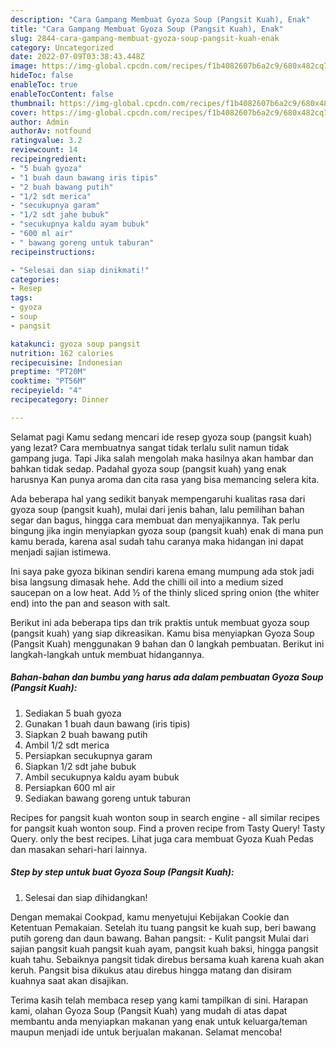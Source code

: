 ```yaml
---
description: "Cara Gampang Membuat Gyoza Soup (Pangsit Kuah), Enak"
title: "Cara Gampang Membuat Gyoza Soup (Pangsit Kuah), Enak"
slug: 2844-cara-gampang-membuat-gyoza-soup-pangsit-kuah-enak
category: Uncategorized
date: 2022-07-09T03:38:43.448Z
image: https://img-global.cpcdn.com/recipes/f1b4082607b6a2c9/680x482cq70/gyoza-soup-pangsit-kuah-foto-resep-utama.jpg
hideToc: false
enableToc: true
enableTocContent: false
thumbnail: https://img-global.cpcdn.com/recipes/f1b4082607b6a2c9/680x482cq70/gyoza-soup-pangsit-kuah-foto-resep-utama.jpg
cover: https://img-global.cpcdn.com/recipes/f1b4082607b6a2c9/680x482cq70/gyoza-soup-pangsit-kuah-foto-resep-utama.jpg
author: Admin
authorAv: notfound
ratingvalue: 3.2
reviewcount: 14
recipeingredient:
- "5 buah gyoza"
- "1 buah daun bawang iris tipis"
- "2 buah bawang putih"
- "1/2 sdt merica"
- "secukupnya garam"
- "1/2 sdt jahe bubuk"
- "secukupnya kaldu ayam bubuk"
- "600 ml air"
- " bawang goreng untuk taburan"
recipeinstructions:

- "Selesai dan siap dinikmati!"
categories:
- Resep
tags:
- gyoza
- soup
- pangsit

katakunci: gyoza soup pangsit 
nutrition: 162 calories
recipecuisine: Indonesian
preptime: "PT20M"
cooktime: "PT56M"
recipeyield: "4"
recipecategory: Dinner

---
```



Selamat pagi Kamu sedang mencari ide resep gyoza soup (pangsit kuah) yang lezat? Cara membuatnya sangat tidak terlalu sulit namun tidak gampang juga. Tapi Jika salah mengolah maka hasilnya akan hambar dan bahkan tidak sedap. Padahal gyoza soup (pangsit kuah) yang enak harusnya Kan punya aroma dan cita rasa yang bisa memancing selera kita.


Ada beberapa hal yang sedikit banyak mempengaruhi kualitas rasa dari gyoza soup (pangsit kuah), mulai dari jenis bahan, lalu pemilihan bahan segar dan bagus, hingga cara membuat dan menyajikannya. Tak perlu bingung jika ingin menyiapkan gyoza soup (pangsit kuah) enak di mana pun kamu berada, karena asal sudah tahu caranya maka hidangan ini dapat menjadi sajian istimewa.

Ini saya pake gyoza bikinan sendiri karena emang mumpung ada stok jadi bisa langsung dimasak hehe. Add the chilli oil into a medium sized saucepan on a low heat. Add ½ of the thinly sliced spring onion (the whiter end) into the pan and season with salt.


Berikut ini ada beberapa tips dan trik praktis untuk membuat gyoza soup (pangsit kuah) yang siap dikreasikan. Kamu bisa menyiapkan Gyoza Soup (Pangsit Kuah) menggunakan 9 bahan dan 0 langkah pembuatan. Berikut ini langkah-langkah untuk membuat hidangannya.

<!--inarticleads1-->

##### Bahan-bahan dan bumbu yang harus ada dalam pembuatan Gyoza Soup (Pangsit Kuah):

1. Sediakan 5 buah gyoza
1. Gunakan 1 buah daun bawang (iris tipis)
1. Siapkan 2 buah bawang putih
1. Ambil 1/2 sdt merica
1. Persiapkan secukupnya garam
1. Siapkan 1/2 sdt jahe bubuk
1. Ambil secukupnya kaldu ayam bubuk
1. Persiapkan 600 ml air
1. Sediakan  bawang goreng untuk taburan


Recipes for pangsit kuah wonton soup in search engine - all similar recipes for pangsit kuah wonton soup. Find a proven recipe from Tasty Query! Tasty Query. only the best recipes. Lihat juga cara membuat Gyoza Kuah Pedas dan masakan sehari-hari lainnya. 

<!--inarticleads2-->

##### Step by step untuk buat Gyoza Soup (Pangsit Kuah):


1. Selesai dan siap dihidangkan!

Dengan memakai Cookpad, kamu menyetujui Kebijakan Cookie dan Ketentuan Pemakaian. Setelah itu tuang pangsit ke kuah sup, beri bawang putih goreng dan daun bawang. Bahan pangsit: - Kulit pangsit Mulai dari sajian pangsit kuah pangsit kuah ayam, pangsit kuah baksi, hingga pangsit kuah tahu. Sebaiknya pangsit tidak direbus bersama kuah karena kuah akan keruh. Pangsit bisa dikukus atau direbus hingga matang dan disiram kuahnya saat akan disajikan. 

Terima kasih telah membaca resep yang kami tampilkan di sini. Harapan kami, olahan Gyoza Soup (Pangsit Kuah) yang mudah di atas dapat membantu anda menyiapkan makanan yang enak untuk keluarga/teman maupun menjadi ide untuk berjualan makanan. Selamat mencoba!
